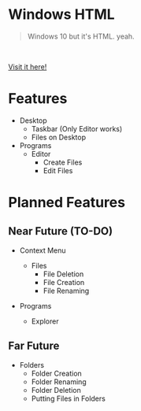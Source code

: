 # Windows HTML
> Windows 10 but it's HTML. yeah.

<br>

[Visit it here!](https://ErikoX.github.io/Windows-HTML)

# Features
- Desktop
  - Taskbar (Only Editor works)
  - Files on Desktop
- Programs
  - Editor
    - Create Files
    - Edit Files

# Planned Features
## Near Future (TO-DO)
- Context Menu
  - Files
    - File Deletion
    - File Creation
    - File Renaming

- Programs
  - Explorer


## Far Future
- Folders
  - Folder Creation
  - Folder Renaming
  - Folder Deletion
  - Putting Files in Folders
